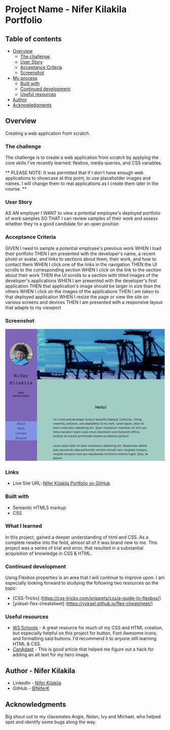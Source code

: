  # Project Name - Nifer Kilakila Portfolio


## Table of contents

- [Overview](#overview)
  - [The challenge](#the-challenge)
  - [User Story](#user-story)
  - [Acceptance Criteria](#acceptance-criteria)
  - [Screenshot](#screenshot)
- [My process](#my-process)
  - [Built with](#built-with)
  - [Continued development](#continued-development)
  - [Useful resources](#useful-resources)
- [Author](#author)
- [Acknowledgments](#acknowledgments)



## Overview

Creating a web application from scratch.

### The challenge

The challenge is to create a web application from scratch by applying the core skills I've recently learned: flexbox, media queries, and CSS variables.

** PLEASE NOTE: It was permitted that if I don't have enough web applications to showcase at this point, to use placeholder images and names. I will change them to real applications as I create them later in the course. **

### User Story

AS AN employer
I WANT to view a potential employee's deployed portfolio of work samples
SO THAT I can review samples of their work and assess whether they're a good candidate for an open position

### Acceptance Criteria

GIVEN I need to sample a potential employee's previous work
WHEN I load their portfolio
THEN I am presented with the developer's name, a recent photo or avatar, and links to sections about them, their work, and how to contact them
WHEN I click one of the links in the navigation
THEN the UI scrolls to the corresponding section
WHEN I click on the link to the section about their work
THEN the UI scrolls to a section with titled images of the developer's applications
WHEN I am presented with the developer's first application
THEN that application's image should be larger in size than the others
WHEN I click on the images of the applications
THEN I am taken to that deployed application
WHEN I resize the page or view the site on various screens and devices
THEN I am presented with a responsive layout that adapts to my viewport

### Screenshot

![](./assets/Screen-Shot-Nifer-Kilakila-Portfolio.png)


### Links

- Live Site URL: [Nifer Kilakila Portfolio on GitHub](https://nanifer.github.io/Nifer-Kilakila-Portfolio-homework2/)

### Built with
- Semantic HTML5 markup
- CSS

### What I learned

In this project, gained a deeper understanding of html and CSS. As a complete newbie into the feild, almost all of it was brand new to me. This project was a series of trial and error, that resulted in a substantial acquisition of knowledge in CSS & HTML.

### Continued development

Using Flexbox properties is an area that I will continue to improve upon. I am especially looking forward to studying the following two resources on the topic:
- [CSS-Tricks] (https://css-tricks.com/snippets/css/a-guide-to-flexbox/)
- [yoksel-flex-cheatsheet] (https://yoksel.github.io/flex-cheatsheet/)

### Useful resources

- [W3 Schools](https://www.w3schools.com/icons/fontawesome_icons_webapp.asp) - A great resource for much of my CSS and HTML creation, but especially helpful on this project for button, Font Awesome icons, and formatting said buttons. I'd recommend it to anyone still learning HTML & CSS.
- [CanAdapt]( https://www.davidmacd.com/blog/alternate-text-for-css-background-images.html) - This is good article that helped me figure out a hack for adding an alt text for my hero image.

## Author - Nifer Kilakila

- LinkedIn - [Nifer Kilakila](https://www.linkedin.com/in/nifer-kilakila-b0721565/)
- GitHub - [@NiferK](https://github.com/NiferK)

## Acknowledgments

Big shout out to my classmates Angie, Nolan, Ivy and Michael, who helped spot and identify some bugs along the way.
